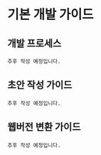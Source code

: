 # 기본 개발 가이드
## 개발 프로세스
```{note}
추후 작성 예정입니다. 
```
## 초안 작성 가이드
```{note}
추후 작성 예정입니다. 
```

## 웹버전 변환 가이드
```{note}
추후 작성 예정입니다. 
```
